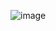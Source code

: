 ![image](https://github.com/filegeiasou/Basics_Arduino/assets/49124547/ac2a6edb-beca-4ce8-8666-62136880dff1)

